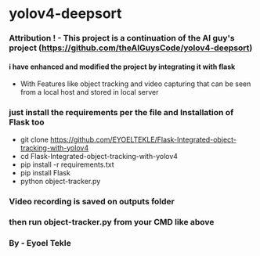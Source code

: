 # yolov4-deepsort

### Attribution ! - This project is a continuation of the AI guy's project (https://github.com/theAIGuysCode/yolov4-deepsort)

#### i have enhanced and modified the project by integrating it with flask
- With Features like object tracking and video capturing that can be seen from a local host and stored in local server

### just install the requirements per the file and Installation of Flask too
- git clone https://github.com/EYOELTEKLE/Flask-Integrated-object-tracking-with-yolov4
- cd Flask-Integrated-object-tracking-with-yolov4
- pip install -r requirements.txt
- pip install Flask
- python object-tracker.py 

### Video recording is saved on outputs folder
### then run object-tracker.py from your CMD like above
### By - Eyoel Tekle

